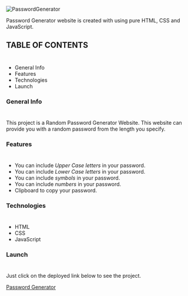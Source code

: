 ![PasswordGenerator](https://img.shields.io/badge/Project-PasswordGenerator-%23CCF1FF)

Password Generator website is created with using pure HTML, CSS and JavaScript.

## TABLE OF CONTENTS
#
* General Info
* Features
* Technologies
* Launch

### General Info
#
This project is a Random Password Generator Website. This website can provide you with a random password from the length you specify.

### Features
#
* You can include *Upper Case letters* in your password.
* You can include *Lower Case letters* in your password.
* You can include *symbols* in your password.
* You can include *numbers* in your password.
* Clipboard to copy your password.

### Technologies
#
* HTML
* CSS
* JavaScript

### Launch
#
Just click on the deployed link below to see the project.

[Password Generator](https://passwordgeneratorproject.netlify.app/)

